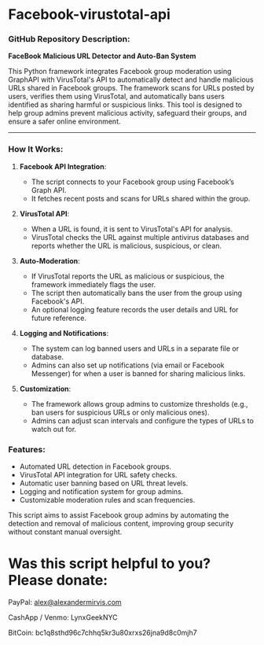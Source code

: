 # Facebook-virustotal-api

### GitHub Repository Description:
**FaceBook Malicious URL Detector and Auto-Ban System**

This Python framework integrates Facebook group moderation using GraphAPI with VirusTotal's API to automatically detect and handle malicious URLs shared in Facebook groups. The framework scans for URLs posted by users, verifies them using VirusTotal, and automatically bans users identified as sharing harmful or suspicious links. This tool is designed to help group admins prevent malicious activity, safeguard their groups, and ensure a safer online environment.

---

### How It Works:

1. **Facebook API Integration**:
   - The script connects to your Facebook group using Facebook’s Graph API.
   - It fetches recent posts and scans for URLs shared within the group.

2. **VirusTotal API**:
   - When a URL is found, it is sent to VirusTotal's API for analysis.
   - VirusTotal checks the URL against multiple antivirus databases and reports whether the URL is malicious, suspicious, or clean.

3. **Auto-Moderation**:
   - If VirusTotal reports the URL as malicious or suspicious, the framework immediately flags the user.
   - The script then automatically bans the user from the group using Facebook's API.
   - An optional logging feature records the user details and URL for future reference.

4. **Logging and Notifications**:
   - The system can log banned users and URLs in a separate file or database.
   - Admins can also set up notifications (via email or Facebook Messenger) for when a user is banned for sharing malicious links.

5. **Customization**:
   - The framework allows group admins to customize thresholds (e.g., ban users for suspicious URLs or only malicious ones).
   - Admins can adjust scan intervals and configure the types of URLs to watch out for.

### Features:
- Automated URL detection in Facebook groups.
- VirusTotal API integration for URL safety checks.
- Automatic user banning based on URL threat levels.
- Logging and notification system for group admins.
- Customizable moderation rules and scan frequencies.

This script aims to assist Facebook group admins by automating the detection and removal of malicious content, improving group security without constant manual oversight.

# Was this script helpful to you? Please donate:

PayPal: alex@alexandermirvis.com

CashApp / Venmo: LynxGeekNYC

BitCoin: bc1q8sthd96c7chhq5kr3u80xrxs26jna9d8c0mjh7
